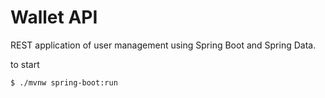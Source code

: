# Wallet API
REST application of user management using Spring Boot and Spring Data. 

to start
```
$ ./mvnw spring-boot:run
```
